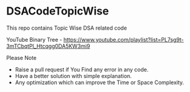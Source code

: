 # DSACodeTopicWise
This repo contains Topic Wise DSA related code

YouTube
Binary Tree - https://www.youtube.com/playlist?list=PL7sg9t-3mTCbqtPl_Htcqgg0DA5KW3mi9

Please Note 
- Raise a pull request if You Find any error in any code. 
- Have a better solution with simple explanation. 
- Any optimization which can improve the Time or Space Complexity.
